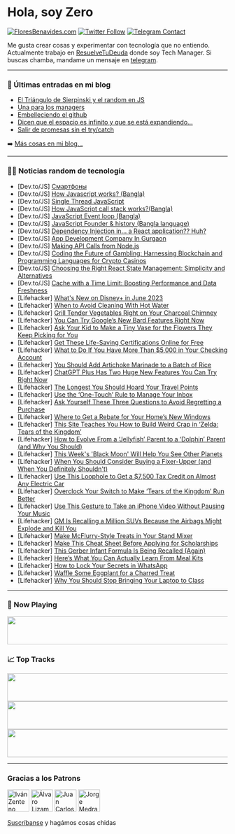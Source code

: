 # Hola, soy Zero

[![FloresBenavides.com](https://img.shields.io/website?down_message=oops&label=MiBlog&style=for-the-badge&up_message=online&url=https%3A%2F%2Ffloresbenavides.com)](https://floresbenavides.com) [![Twitter Follow](https://img.shields.io/twitter/follow/ZeroDragon?color=%231DA1F2&label=Follow&logo=twitter&logoColor=ffffff&style=for-the-badge)](https://twitter.com/zerodragon) [![Telegram Contact](https://img.shields.io/badge/escr%C3%ADbeme-ZeroDragon-%2326A5E4?style=for-the-badge&logo=telegram)](https://t.me/zerodragon)

Me gusta crear cosas y experimentar con tecnología que no entiendo.
Actualmente trabajo en [ResuelveTuDeuda](http://github.com/resuelve) donde soy Tech Manager.
Si buscas chamba, mandame un mensaje en [telegram](https://t.me/zerodragon).

---

### 📕 Últimas entradas en mi blog
<!-- BLOG-POST-LIST:START -->
- [El Triángulo de Sierpinski y el random en JS](https://floresbenavides.com/el-triangulo-de-sierpinski-y-el-random-en-js/)
- [Una para los managers](https://floresbenavides.com/una-para-los-managers/)
- [Embelleciendo el github](https://floresbenavides.com/embelleciendo-el-github/)
- [Dicen que el espacio es infinito y que se está expandiendo…](https://floresbenavides.com/dicen-que-el-espacio-es-infinito-y-que-se-esta-expandiendo/)
- [Salir de promesas sin el try/catch](https://floresbenavides.com/salir-de-promesas-sin-el-try-catch/)
<!-- BLOG-POST-LIST:END -->

➡️ [Más cosas en mi blog...](https://floresbenavides.com)

---

### 👨‍💻 Noticias random de tecnología
<!-- TECH-POSTS:START -->
- [Dev.to/JS] [Смартфоны](https://dev.to/davibiyuu/smartfony-55e8)
- [Dev.to/JS] [How Javascript works? &lpar;Bangla&rpar;](https://dev.to/nipu/how-javascript-works-bangla-3822)
- [Dev.to/JS] [Single Thread JavaScript](https://dev.to/nipu/single-thread-javascript-1816)
- [Dev.to/JS] [How JavaScript call stack works?&lpar;Bangla&rpar;](https://dev.to/nipu/how-javascript-call-stack-worksbangla-5a16)
- [Dev.to/JS] [JavaScript Event loop &lpar;Bangla&rpar;](https://dev.to/nipu/javascript-event-loop-bangla-4660)
- [Dev.to/JS] [JavaScript Founder &amp; history &lpar;Bangla language&rpar;](https://dev.to/nipu/javascript-founder-history-bangla-language-4jgc)
- [Dev.to/JS] [Dependency Injection in... a React application?? Huh?](https://dev.to/afl_ext/dependency-injection-in-a-react-application-huh-4f)
- [Dev.to/JS] [App Development Company In Gurgaon](https://dev.to/smith_75/app-development-company-in-gurgaon-5afb)
- [Dev.to/JS] [Making API Calls from Node.js](https://dev.to/spyke/making-api-calls-from-nodejs-3mfk)
- [Dev.to/JS] [Coding the Future of Gambling: Harnessing Blockchain and Programming Languages for Crypto Casinos](https://dev.to/luk_campbell/coding-the-future-of-gambling-harnessing-blockchain-and-programming-languages-for-crypto-casinos-1cm6)
- [Dev.to/JS] [Choosing the Right React State Management: Simplicity and Alternatives](https://dev.to/praneetrane/choosing-the-right-react-state-management-simplicity-and-alternatives-53f8)
- [Dev.to/JS] [Cache with a Time Limit: Boosting Performance and Data Freshness](https://dev.to/danities316/cache-with-a-time-limit-boosting-performance-and-data-freshness-3ahk)
- [Lifehacker] [What&#39;s New on Disney+ in June 2023](https://lifehacker.com/whats-new-on-disney-in-june-2023-1850447629)
- [Lifehacker] [When to Avoid Cleaning With Hot Water](https://lifehacker.com/when-to-avoid-cleaning-with-hot-water-1850447208)
- [Lifehacker] [Grill Tender Vegetables Right on Your Charcoal Chimney](https://lifehacker.com/grill-tender-vegetables-right-on-your-charcoal-chimney-1850447003)
- [Lifehacker] [You Can Try Google’s New Bard Features Right Now](https://lifehacker.com/you-can-try-google-s-new-bard-features-right-now-1850446640)
- [Lifehacker] [Ask Your Kid to Make a Tiny Vase for the Flowers They Keep Picking for You](https://lifehacker.com/ask-your-kid-to-make-a-tiny-vase-for-the-flowers-they-k-1850445751)
- [Lifehacker] [Get These Life-Saving Certifications Online for Free](https://lifehacker.com/get-these-life-saving-certifications-online-for-free-1850446551)
- [Lifehacker] [What to Do If You Have More Than $5,000 in Your Checking Account](https://lifehacker.com/what-to-do-if-you-have-more-than-5-000-in-your-checkin-1850441473)
- [Lifehacker] [You Should Add Artichoke Marinade to a Batch of Rice](https://lifehacker.com/you-should-add-artichoke-marinade-to-a-batch-of-rice-1850443597)
- [Lifehacker] [ChatGPT Plus Has Two Huge New Features You Can Try Right Now](https://lifehacker.com/chatgpt-plus-has-two-huge-new-features-you-can-try-righ-1850445533)
- [Lifehacker] [The Longest You Should Hoard Your Travel Points](https://lifehacker.com/the-longest-you-should-hoard-your-travel-points-1850374283)
- [Lifehacker] [Use the ‘One-Touch’ Rule to Manage Your Inbox](https://lifehacker.com/use-the-one-touch-rule-to-manage-your-inbox-1850445344)
- [Lifehacker] [Ask Yourself These Three Questions to Avoid Regretting a Purchase](https://lifehacker.com/ask-yourself-these-three-questions-to-avoid-regretting-1850445379)
- [Lifehacker] [Where to Get a Rebate for Your Home’s New Windows](https://lifehacker.com/where-to-get-a-rebate-for-your-home-s-new-windows-1850444011)
- [Lifehacker] [This Site Teaches You How to Build Weird Crap in ‘Zelda: Tears of the Kingdom’](https://lifehacker.com/this-site-teaches-you-how-to-build-weird-shit-in-tears-1850443594)
- [Lifehacker] [How to Evolve From a ‘Jellyfish’ Parent to a ‘Dolphin’ Parent &lpar;and Why You Should&rpar;](https://lifehacker.com/how-to-evolve-from-a-jellyfish-parent-to-a-dolphin-1850441835)
- [Lifehacker] [This Week&#39;s &#39;Black Moon&#39; Will Help You See Other Planets](https://lifehacker.com/this-weeks-black-moon-will-help-you-see-other-planets-1850442885)
- [Lifehacker] [When You Should Consider Buying a Fixer-Upper &lpar;and When You Definitely Shouldn&#39;t&rpar;](https://lifehacker.com/when-you-should-consider-buying-a-fixer-upper-and-when-1850441036)
- [Lifehacker] [Use This Loophole to Get a $7,500 Tax Credit on Almost Any Electric Car](https://lifehacker.com/use-this-loophole-to-get-a-7-500-tax-credit-on-almost-1850442859)
- [Lifehacker] [Overclock Your Switch to Make ‘Tears of the Kingdom’ Run Better](https://lifehacker.com/overclock-your-switch-to-make-tears-of-the-kingdom-ru-1850442406)
- [Lifehacker] [Use This Gesture to Take an iPhone Video Without Pausing Your Music](https://lifehacker.com/use-this-gesture-to-take-an-iphone-video-without-pausin-1850442739)
- [Lifehacker] [GM Is Recalling a Million SUVs Because the Airbags Might Explode and Kill You](https://lifehacker.com/gm-is-recalling-a-million-suvs-because-the-airbags-migh-1850442294)
- [Lifehacker] [Make McFlurry-Style Treats in Your Stand Mixer](https://lifehacker.com/make-mcflurry-style-treats-in-your-stand-mixer-1850442158)
- [Lifehacker] [Make This Cheat Sheet Before Applying for Scholarships](https://lifehacker.com/make-this-cheat-sheet-before-applying-for-scholarships-1850442034)
- [Lifehacker] [This Gerber Infant Formula Is Being Recalled &lpar;Again&rpar;](https://lifehacker.com/this-gerber-infant-formula-is-being-recalled-again-1850441988)
- [Lifehacker] [Here’s What You Can Actually Learn From Meal Kits](https://lifehacker.com/here-s-what-you-can-actually-learn-from-meal-kits-1850441519)
- [Lifehacker] [How to Lock Your Secrets in WhatsApp](https://lifehacker.com/use-whatsapp-s-chat-lock-feature-to-hide-your-sexts-1850440924)
- [Lifehacker] [Waffle Some Eggplant for a Charred Treat](https://lifehacker.com/waffle-some-eggplant-for-a-charred-treat-1850439754)
- [Lifehacker] [Why You Should Stop Bringing Your Laptop to Class](https://lifehacker.com/why-you-should-stop-bringing-your-laptop-to-class-1850441339)<!-- TECH-POSTS:END -->

---

### 🎵 Now Playing
<a href="https://spotify-now-playing-dun.vercel.app/now-playing?open"><img src="https://spotify-now-playing-dun.vercel.app/now-playing" width="540" height="64"></a>

### 📈 Top Tracks
<a href="https://spotify-now-playing-dun.vercel.app/top-tracks?i=1&open"><img src="https://spotify-now-playing-dun.vercel.app/top-tracks?i=1" width="540" height="64"></a>
<a href="https://spotify-now-playing-dun.vercel.app/top-tracks?i=2&open"><img src="https://spotify-now-playing-dun.vercel.app/top-tracks?i=2" width="540" height="64"></a>
<a href="https://spotify-now-playing-dun.vercel.app/top-tracks?i=3&open"><img src="https://spotify-now-playing-dun.vercel.app/top-tracks?i=3" width="540" height="64"></a>

---

### Gracias a los Patrons
[<img src="https://avatars.githubusercontent.com/u/243380?v=4" alt="Iván Zenteno" width="50px">](https://github.com/k001) [<img src="https://avatars.githubusercontent.com/u/19955639?v=4" alt="Álvaro Lizama" width="50px">](https://github.com/alvarolizama) [<img src="https://avatars.githubusercontent.com/u/2718753?v=4" alt="Juan Carlos Ruiz" width="50px">](https://github.com/JuanCrg90) [<img src="https://avatars.githubusercontent.com/u/37025?v=4" alt="Jorge Medrano" width="50px">](https://github.com/h1pp1e) 

[Suscríbanse](https://www.patreon.com/zerodragon) y hagámos cosas chidas
